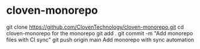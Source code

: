 # cloven-monorepo
git clone https://github.com/ClovenTechnology/cloven-monorepo.git
cd cloven-monorepo
for the monorepo
git add .
git commit -m "Add monorepo files with CI sync"
git push origin main
Add monorepo with sync automation
